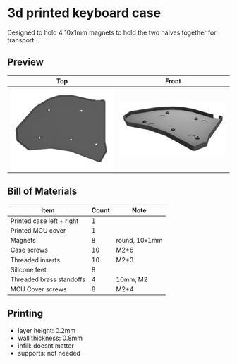# 3d printed keyboard case

Designed to hold 4 10x1mm magnets to hold the two halves together for transport.

## Preview

| Top | Front |
|-----|-------|
| ![top](../../../images/corax56_case_render_top.png) | ![front](../../../images/corax56_case_render_front.png) |

## Bill of Materials

| Item | Count | Note |
|------|-------|------|
| Printed case left + right | 1 | |
| Printed MCU cover | 1 |
| Magnets | 8 | round, 10x1mm |
| Case screws | 10 | M2*6 |
| Threaded inserts | 10 | M2*3 |
| Silicone feet | 8 | |
| Threaded brass standoffs | 4 | 10mm, M2 |
| MCU Cover screws | 8 | M2*4 |

## Printing

- layer height: 0.2mm
- wall thickness: 0.8mm
- infill: doesnt matter
- supports: not needed

